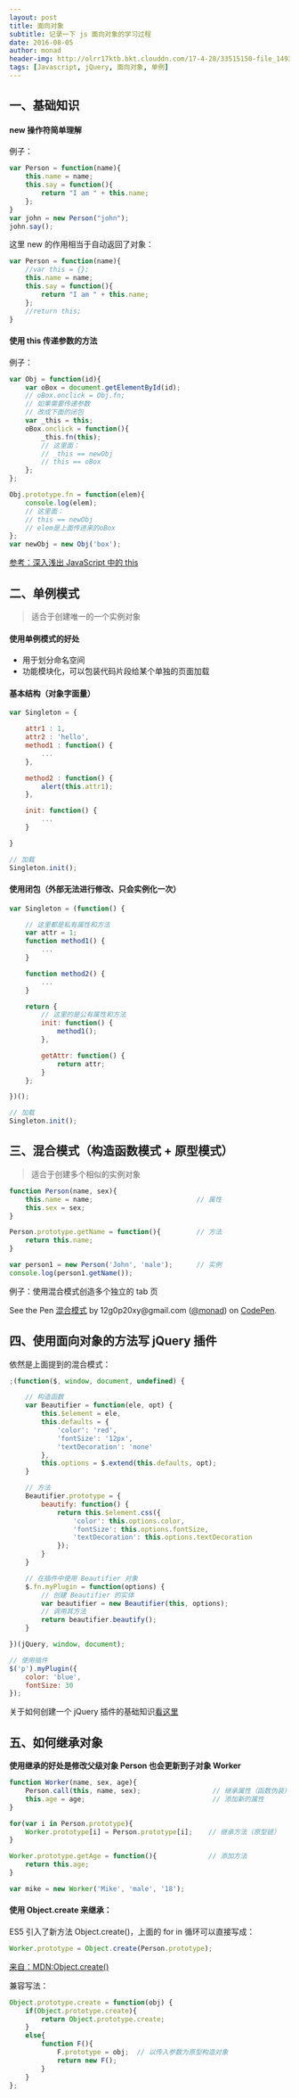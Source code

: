 ```yaml
---
layout: post
title: 面向对象
subtitle: 记录一下 js 面向对象的学习过程
date: 2016-08-05
author: monad
header-img: http://olrr17ktb.bkt.clouddn.com/17-4-28/33515150-file_1493346226273_1266c.jpg
tags: [Javascript, jQuery, 面向对象, 单例]
---
```


## 一、基础知识

#### new 操作符简单理解

例子：

```js
var Person = function(name){
    this.name = name;
    this.say = function(){
        return "I am " + this.name;
    };
}
var john = new Person("john");
john.say();
```

这里 new 的作用相当于自动返回了对象：

```js
var Person = function(name){
    //var this = {};
    this.name = name;
    this.say = function(){
        return "I am " + this.name;
    };
    //return this;
}
```

#### 使用 this 传递参数的方法

例子：

```js
var Obj = function(id){
    var oBox = document.getElementById(id);
    // oBox.onclick = Obj.fn;
    // 如果需要传递参数
    // 改成下面的闭包
    var _this = this;
    oBox.onclick = function(){
        _this.fn(this);
        // 这里面：
        // _this == newObj
        // this == oBox
    };
};

Obj.prototype.fn = function(elem){
    console.log(elem);
    // 这里面：
    // this == newObj
    // elem是上面传进来的oBox
};
var newObj = new Obj('box');
```

[参考：深入浅出 JavaScript 中的 this](http://www.ibm.com/developerworks/cn/web/1207_wangqf_jsthis/index.html)


## 二、单例模式

>适合于创建唯一的一个实例对象

#### 使用单例模式的好处

- 用于划分命名空间
- 功能模块化，可以包装代码片段给某个单独的页面加载

#### 基本结构（对象字面量）

```js
var Singleton = {

    attr1 : 1,
    attr2 : 'hello',
    method1 : function() {
        ...
    },

    method2 : function() {
        alert(this.attr1);
    },

    init: function() {
        ...
    }

}

// 加载
Singleton.init();
```

#### 使用闭包（外部无法进行修改、只会实例化一次）

```js
var Singleton = (function() {

    // 这里都是私有属性和方法
    var attr = 1;
    function method1() {
        ...
    }

    function method2() {
        ...
    }

    return {
        // 这里的是公有属性和方法
        init: function() {
            method1();
        },

        getAttr: function() {
            return attr;
        }
    };

})();

// 加载
Singleton.init();
```

## 三、混合模式（构造函数模式 + 原型模式）

>适合于创建多个相似的实例对象

```js
function Person(name, sex){
    this.name = name;                          // 属性
    this.sex = sex;
}

Person.prototype.getName = function(){         // 方法
    return this.name;
}

var person1 = new Person('John', 'male');      // 实例
console.log(person1.getName());
```

例子：使用混合模式创造多个独立的 tab 页

<p data-height="537" data-theme-id="0" data-slug-hash="mmdaJq" data-default-tab="js,result" data-user="monad" data-embed-version="2" data-pen-title="混合模式" class="codepen">See the Pen <a href="https://codepen.io/monad/pen/mmdaJq/">混合模式</a> by 12g0p20xy@gmail.com (<a href="http://codepen.io/monad">@monad</a>) on <a href="http://codepen.io">CodePen</a>.</p>
<script async src="https://production-assets.codepen.io/assets/embed/ei.js"></script>


## 四、使用面向对象的方法写 jQuery 插件

依然是上面提到的混合模式：

```js
;(function($, window, document, undefined) {

    // 构造函数
    var Beautifier = function(ele, opt) {
        this.$element = ele,
        this.defaults = {
            'color': 'red',
            'fontSize': '12px',
            'textDecoration': 'none'
        },
        this.options = $.extend(this.defaults, opt);
    }

    // 方法
    Beautifier.prototype = {
        beautify: function() {
            return this.$element.css({
                'color': this.options.color,
                'fontSize': this.options.fontSize,
                'textDecoration': this.options.textDecoration
            });
        }
    }

    // 在插件中使用 Beautifier 对象
    $.fn.myPlugin = function(options) {
        // 创建 Beautifier 的实体
        var beautifier = new Beautifier(this, options);
        // 调用其方法
        return beautifier.beautify();
    }

})(jQuery, window, document);

// 使用插件
$('p').myPlugin({
	color: 'blue',
	fontSize: 30
});
```

关于如何创建一个 jQuery 插件的基础知识[看这里](http://monadproxy.lofter.com/post/1cf97aac_95c8fb7)


##  五、如何继承对象

**使用继承的好处是修改父级对象  Person 也会更新到子对象  Worker**

```js
function Worker(name, sex, age){
    Person.call(this, name, sex);                  // 继承属性（函数伪装）
    this.age = age;                                // 添加新的属性
}

for(var i in Person.prototype){
    Worker.prototype[i] = Person.prototype[i];    // 继承方法（原型链）
}

Worker.prototype.getAge = function(){             // 添加方法
    return this.age;
}

var mike = new Worker('Mike', 'male', '18');
```

#### 使用 Object.create 来继承：

ES5 引入了新方法 Object.create()，上面的 for in 循环可以直接写成：

```js
Worker.prototype = Object.create(Person.prototype);
```
[来自：MDN:Object.create()](https://developer.mozilla.org/zh-CN/docs/Web/JavaScript/Reference/Global_Objects/Object/create)

兼容写法：

```js
Object.prototype.create = function(obj) {  
    if(Object.prototype.create){  
        return Object.prototype.create;
    }
    else{
        function F(){  
            F.prototype = obj;  // 以传入参数为原型构造对象  
            return new F();
        }
    }
};
```








